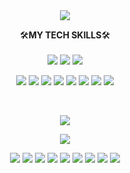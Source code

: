<div align="center">
  <img src="https://capsule-render.vercel.app/api?type=cylinder&color=0:11998e,100:38ef7d&height=250&section=header&text=Luke&fontAlignY=40&fontSize=70&fontColor=ffffff&desc=Backend%20Engineer">
</div>

<p align="center"backgroun="#000000">
  🛠️<b>MY TECH SKILLS</b>🛠️
  <br><br>
  <img src="https://img.shields.io/badge/HTML5-E34F26?style=flat&logo=HTML5&logoColor=white"> 
  <img src="https://img.shields.io/badge/CSS3-1572B6?style=flat&logo=CSS3&logoColor=white"> 
  <img src="https://img.shields.io/badge/JavaScript-F7DF1E?style=flat&logo=JavaScript&logoColor=white"> 
</p>

<p align="center">
  <img src="https://img.shields.io/badge/Java-007396?style=flat&logo=Java&logoColor=white"> 
  <img src="https://img.shields.io/badge/Spring-6DB33F?style=flat&logo=Spring&logoColor=white"> 
  <img src="https://img.shields.io/badge/Spring_Boot-6DB33F?style=flat&logo=SpringBoot&logoColor=white"> 
  <img src="https://img.shields.io/badge/Spring_Security-6DB33F?style=flat&logo=SpringSecurity&logoColor=white"> 
  <img src="https://img.shields.io/badge/Mysql-4479A1?style=flat&logo=Mysql&logoColor=white"> 
  <img src="https://img.shields.io/badge/Android-3DDC84?style=flat&logo=Android&logoColor=white"> 
  <img src="https://img.shields.io/badge/Docker-2496ED?style=flat&logo=Docker&logoColor=white"> 
  <img src="https://img.shields.io/badge/aws-232F3E?style=flat&logo=AmazonAWS&logoColor=white">
</p>
<br>
  
<p align="center">
  <img src="https://github-readme-stats.vercel.app/api?username=kang-seongbeom&show_icons=true&theme=vue">
</p>
<p align="center">
  <img src="https://github-readme-stats.vercel.app/api/top-langs/?username=kang-seongbeom&layout=compact&theme=vue&card_width=445">
</p>

<p align="center">
  <img src="https://github-readme-stats.vercel.app/api/pin/?username=kang-seongbeom&repo=Easy-android">
  <img src="https://github-readme-stats.vercel.app/api/pin/?username=kang-seongbeom&repo=SMC">
  <img src="https://github-readme-stats.vercel.app/api/pin/?username=kang-seongbeom&repo=jeonbiseo">
  <img src="https://github-readme-stats.vercel.app/api/pin/?username=kang-seongbeom&repo=Travisor">
  <img src="https://github-readme-stats.vercel.app/api/pin/?username=kang-seongbeom&repo=RecyclingHelper">
  <img src="https://github-readme-stats.vercel.app/api/pin/?username=kang-seongbeom&repo=Siamese_Cnn_Model">
  <img src="https://github-readme-stats.vercel.app/api/pin/?username=KKangGoGo&repo=MQServer">
  <img src="https://github-readme-stats.vercel.app/api/pin/?username=KKangGoGo&repo=SiameseServer">
  <img src="https://github-readme-stats.vercel.app/api/pin/?username=KKangGoGo&repo=BackEndServer">
</p>
